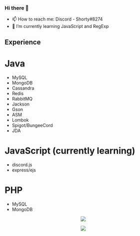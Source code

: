 ### Hi there 👋

- 📫 How to reach me: Discord - Shorty#8274
- 🌱 I’m currently learning JavaScript and RegExp

## Experience
# Java
- MySQL
- MongoDB
- Cassandra
- Redis
- RabbitMQ
- Jackson
- Gson
- ASM
- Lombok
- Spigot/BungeeCord
- JDA
# JavaScript (currently learning)
- discord.js
- express/ejs
# PHP
- MySQL
- MongoDB

<p align="center"><img align="center" src="https://github-readme-stats.vercel.app/api/top-langs/?username=shortydev&layout=compact&theme=dark"></p>
<p align="center"><img align="center" src="https://github-readme-stats.vercel.app/api?username=shortydev&show_icons=true&theme=dark"></p>

<!--
**ShortyDev/ShortyDev** is a ✨ _special_ ✨ repository because its `README.md` (this file) appears on your GitHub profile.

Here are some ideas to get you started:

- 🔭 I’m currently working on ...
- 🌱 I’m currently learning ...
- 👯 I’m looking to collaborate on ...
- 🤔 I’m looking for help with ...
- 💬 Ask me about ...
- 📫 How to reach me: ...
- 😄 Pronouns: ...
- ⚡ Fun fact: ...
-->
